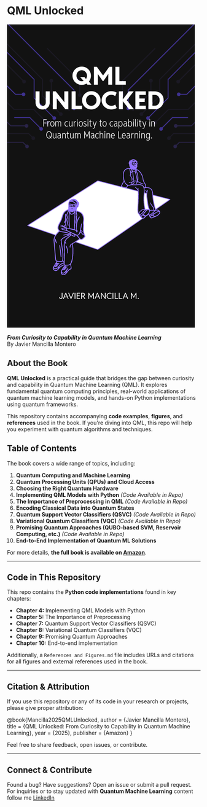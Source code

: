 # QML Unlocked

![QML Unlocked Cover](./cover_book.png)

**_From Curiosity to Capability in Quantum Machine Learning_**  
By Javier Mancilla Montero

## About the Book

**QML Unlocked** is a practical guide that bridges the gap between curiosity and capability in Quantum Machine Learning (QML). It explores fundamental quantum computing principles, real-world applications of quantum machine learning models, and hands-on Python implementations using quantum frameworks.

This repository contains accompanying **code examples**, **figures**, and **references** used in the book. If you're diving into QML, this repo will help you experiment with quantum algorithms and techniques.

## Table of Contents

The book covers a wide range of topics, including:

1. **Quantum Computing and Machine Learning**  
2. **Quantum Processing Units (QPUs) and Cloud Access**  
3. **Choosing the Right Quantum Hardware**  
4. **Implementing QML Models with Python** *(Code Available in Repo)*  
5. **The Importance of Preprocessing in QML** *(Code Available in Repo)*  
6. **Encoding Classical Data into Quantum States**  
7. **Quantum Support Vector Classifiers (QSVC)** *(Code Available in Repo)*  
8. **Variational Quantum Classifiers (VQC)** *(Code Available in Repo)*  
9. **Promising Quantum Approaches (QUBO-based SVM, Reservoir Computing, etc.)** *(Code Available in Repo)*  
10. **End-to-End Implementation of Quantum ML Solutions**  

For more details, **the full book is available on [Amazon](https://www.amazon.com)**.

---

## Code in This Repository

This repo contains the **Python code implementations** found in key chapters:

- **Chapter 4:** Implementing QML Models with Python  
- **Chapter 5:** The Importance of Preprocessing  
- **Chapter 7:** Quantum Support Vector Classifiers (QSVC)  
- **Chapter 8:** Variational Quantum Classifiers (VQC)  
- **Chapter 9:** Promising Quantum Approaches
- **Chapter 10:** End-to-end implementation

Additionally, a `References and Figures.md` file includes URLs and citations for all figures and external references used in the book.

---

## Citation & Attribution

If you use this repository or any of its code in your research or projects, please give proper attribution:

@book{Mancilla2025QMLUnlocked, author = {Javier Mancilla Montero}, title = {QML Unlocked: From Curiosity to Capability in Quantum Machine Learning}, year = {2025}, publisher = {Amazon} }


Feel free to share feedback, open issues, or contribute.

---

## Connect & Contribute

Found a bug? Have suggestions? Open an issue or submit a pull request.  
For inquiries or to stay updated with **Quantum Machine Learning** content follow me [LinkedIn](https://www.linkedin.com/in/mancillamontero/) 
